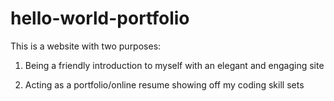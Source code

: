# hello-world-portfolio

This is a website with two purposes:

1) Being a friendly introduction to myself with an elegant and engaging site

2) Acting as a portfolio/online resume showing off my coding skill sets
